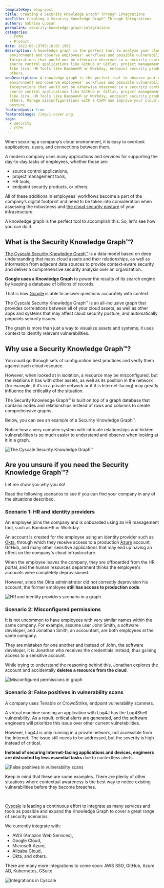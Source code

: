 ```yaml
---
templateKey: blog-post
title: Creating a Security Knowledge Graph™ Through Integrations
seoTitle: Creating a Security Knowledge Graph™ Through Integrations
authors: Sabrina Lupșan
permalink: security-knowledge-graph-integrations
categories:
  - CSPM
  - Product
date: 2022-06-13T05:16:07.150Z
description: A knowledge graph is the perfect tool to analyze your cloud
  environment and observe employees' workflows and possible vulnerabilities.
  Integrations that would not be otherwise observed in a security context are
  source control applications like GitHub or Gitlab, project management tools
  like Jira, HR Tools like BambooHR or Workday, endpoint security products, and
  others.
seoDescription: A knowledge graph is the perfect tool to observe your cloud
  environment and observe employees' workflows and possible vulnerabilities.
  Integrations that would not be otherwise observed in a security context are
  source control applications like Github or Gitlab, project management tools
  like Jira, HR Tools like BambooHR or Workday, endpoint security products, and
  others. Manage misconfigurations with a CSPM and improve your cloud security
  posture.
featuredpost: true
featuredimage: /img/1-cover.png
tags:
  - security
  - CSPM
---
```

<!--StartFragment-->

When securing a company’s cloud environment, it is easy to overlook applications, users, and connections between them. 

A modern company uses many applications and services for supporting the day-to-day tasks of employees, whether those are: 

* source control applications, 
* project management tools, 
* HR tools, 
* endpoint security products, or others. 

All of these additions in employees’ workflows become a part of the company’s digital footprint and need to be taken into consideration when assessing the robustness and [the cloud security posture](https://cyscale.com/blog/improve-cloud-security-posture/) of your infrastructure. 

A knowledge graph is the perfect tool to accomplish this. So, let's see how you can do it.

## What is the Security Knowledge Graph™? 

[The Cyscale Security Knowledge Graph™](https://cyscale.com/products/security-knowledge-graph/) is a data model based on deep understanding that maps cloud assets and their relationships, as well as information from adjacent data sources to provide context-aware security and deliver a comprehensive security analysis over an organization. 

**Google uses a Knowledge Graph** to power the results of its search engine by keeping a database of billions of records. 

That is how [Google](https://support.google.com/knowledgepanel/answer/9787176?hl=en) is able to answer questions accurately with context. 

The Cyscale Security Knowledge Graph™ is an all-inclusive graph that provides correlations between all of your cloud assets, as well as other apps and systems that may affect cloud security posture, and automatically pinpoints security issues.  

The graph is more than just a way to visualize assets and systems; it uses context to identify relevant vulnerabilities. 

## Why use a Security Knowledge Graph™? 

You could go through sets of configuration best practices and verify them against each cloud resource.  

However, when looked at in isolation, a resource may be misconfigured, but the relations it has with other assets, as well as its position in the network (for example, if it’s in a private network or if it is Internet-facing) may greatly influence the criticality of the situation. 

The Security Knowledge Graph™ is built on top of a graph database that contains nodes and relationships instead of rows and columns to create comprehensive graphs. 

Below, you can see an example of a Security Knowledge Graph™.  

Notice how a very complex system with intricate relationships and hidden vulnerabilities is so much easier to understand and observe when looking at it in a graph. 

![The Cyscale Security Knowledge Graph™](/img/2-general.png#shadow "The Cyscale Security Knowledge Graph™")

## Are you unsure if you need the Security Knowledge Graph™? 

Let me show you why you do!  

Read the following scenarios to see if you can find your company in any of the situations described.  

### Scenario 1: HR and identity providers 

An employee joins the company and is onboarded using an HR management tool, such as BambooHR or Workday. 

An account is created for the employee using an identity provider such as [Okta](https://cyscale.com/blog/iam-okta-security-best-practices/), through which they receive access to a production [Azure](https://cyscale.com/use-cases/azure-cloud-security/) account, GitHub, and many other sensitive applications that may end up having an effect on the company's cloud infrastructure. 

When the employee leaves the company, they are offboarded from the HR portal, and the human resources department thinks the employee's accounts were completely deprovisioned.  

However, since the Okta administrator did not correctly deprovision his account, the former employee **still has access to production code**. 

![HR and identity providers scenario in a graph](/img/3-scenariu-1.png#shadow "The Cyscale Security Knowledge Graph™")

### Scenario 2: Misconfigured permissions 

It is not uncommon to have employees with very similar names within the same company. For example, assume user John Smith, a software developer, and Jonathan Smith, an accountant, are both employees at the same company. 

They are mistaken for one another and instead of John, the software developer, it is Jonathan who receives the credentials instead, thus gaining access to a sensitive account.  

While trying to understand the reasoning behind this, Jonathan explores the account and accidentally **deletes a resource from the cloud**. 

![Misconfigured permissions in graph](/img/4-scenariu-2.png#shadow "The Cyscale Security Knowledge Graph™")

### Scenario 3: False positives in vulnerability scans 

A company uses Tenable or CrowdStrike, endpoint vulnerability scanners.  

A virtual machine running an application with Log4J has the Log4Shell vulnerability. As a result, critical alerts are generated, and the software engineers will prioritize this issue over other current vulnerabilities. 

However, Log4J is only running in a private network, not accessible from the Internet. The issue still needs to be addressed, but the severity is high instead of critical. 

**Instead of securing Internet-facing applications and devices, engineers are distracted by less essential tasks** due to contextless alerts. 

![False positives in vulnerability scans](/img/5-scenariu-3.png#shadow "The Cyscale Security Knowledge Graph™")

Keep in mind that these are some examples. There are plenty of other situations where contextual awareness is the best way to notice existing vulnerabilities before they become breaches. 

  

[Cyscale](https://cyscale.com/) is leading a continuous effort to integrate as many services and tools as possible and expand the Knowledge Graph to cover a great range of security scenarios. 

We currently integrate with: 

* AWS (Amazon Web Services), 
* Google Cloud, 
* Microsoft Azure, 
* Alibaba Cloud, 
* Okta, and others. 

There are many more integrations to come soon: AWS SSO, GitHub, Azure AD, Kubernetes, GSuite. 

![Integrations in Cyscale](/img/6-tabel.png#shadow "Integrations in Cyscale")

<!--EndFragment-->
